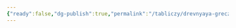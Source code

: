 ```yaml
---
{"ready":false,"dg-publish":true,"permalink":"/tabliczy/drevnyaya-grecziya/apollon-iz-pompej/","dgPassFrontmatter":true}
---
```



